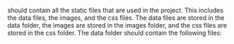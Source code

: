 should contain all the static files that are used in the project. This includes the data files, the images, and the css files. The data files are stored in the data folder, the images are stored in the images folder, and the css files are stored in the css folder. The data folder should contain the following files: